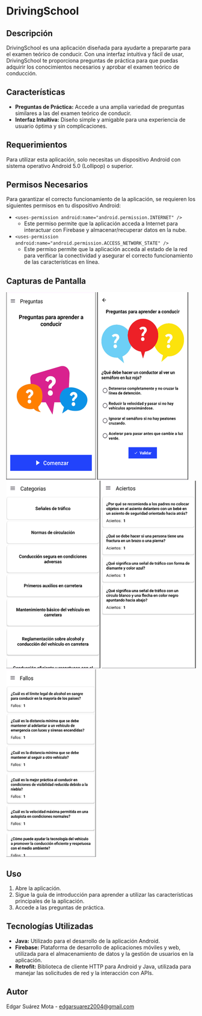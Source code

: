 # DrivingSchool

## Descripción
DrivingSchool es una aplicación diseñada para ayudarte a prepararte para el examen teórico de conducir. Con una interfaz intuitiva y fácil de usar, DrivingSchool te proporciona preguntas de práctica para que puedas adquirir los conocimientos necesarios y aprobar el examen teórico de conducción.

## Características
- **Preguntas de Práctica:** Accede a una amplia variedad de preguntas similares a las del examen teórico de conducir.
- **Interfaz Intuitiva:** Diseño simple y amigable para una experiencia de usuario óptima y sin complicaciones.


## Requerimientos

Para utilizar esta aplicación, solo necesitas un dispositivo Android con sistema operativo Android 5.0 (Lollipop) o superior.

## Permisos Necesarios

Para garantizar el correcto funcionamiento de la aplicación, se requieren los siguientes permisos en tu dispositivo Android:

- `<uses-permission android:name="android.permission.INTERNET" />`
  - Este permiso permite que la aplicación acceda a Internet para interactuar con Firebase y almacenar/recuperar datos en la nube.
- `<uses-permission android:name="android.permission.ACCESS_NETWORK_STATE" />`
  - Este permiso permite que la aplicación acceda al estado de la red para verificar la conectividad y asegurar el correcto funcionamiento de las características en línea.

## Capturas de Pantalla
![Inicio](https://github.com/EdgarSuarezMota/DrivingSchool/blob/main/Inicio.png)
![Preguntas de Práctica](https://github.com/EdgarSuarezMota/DrivingSchool/blob/main/Preguntas.png)
![Simulacro de Examen](https://github.com/EdgarSuarezMota/DrivingSchool/blob/main/Categorias.png)
![Progreso y Estadísticas](https://github.com/EdgarSuarezMota/DrivingSchool/blob/main/Aciertos.png)
![Progreso y Estadísticas](https://github.com/EdgarSuarezMota/DrivingSchool/blob/main/Fallos.png)


## Uso
1. Abre la aplicación.
2. Sigue la guía de introducción para aprender a utilizar las características principales de la aplicación.
3. Accede a las preguntas de práctica.

## Tecnologías Utilizadas
- **Java:** Utilizado para el desarrollo de la aplicación Android.
- **Firebase:** Plataforma de desarrollo de aplicaciones móviles y web, utilizada para el almacenamiento de datos y la gestión de usuarios en la aplicación.
- **Retrofit:** Biblioteca de cliente HTTP para Android y Java, utilizada para manejar las solicitudes de red y la interacción con APIs.

## Autor
Edgar Suárez Mota - edgarsuarez2004@gmail.com
